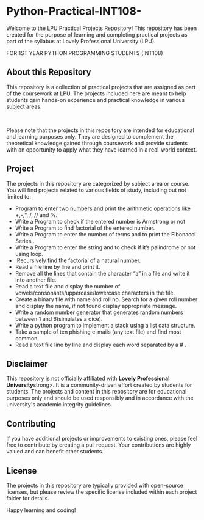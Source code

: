 # Python-Practical-INT108-
<p>Welcome to the LPU Practical Projects Repository! This repository has been created for the purpose of learning and completing practical projects as part of the syllabus at Lovely Professional University (LPU).</p>
<p>FOR 1ST YEAR PYTHON PROGRAMMING STUDENTS (INT108)</p>
<h2>About this Repository</h2>
<p>This repository is a collection of practical projects that are assigned as part of the coursework at LPU. The projects included here are meant to help students gain hands-on experience and practical knowledge in various subject areas.</p>
<br>
<p>Please note that the projects in this repository are intended for educational and learning purposes only. They are designed to complement the theoretical knowledge gained through coursework and provide students with an opportunity to apply what they have learned in a real-world context.</p>

<h2>Project </h2>
<p>The projects in this repository are categorized by subject area or course. You will find projects related to various fields of study, including but not limited to:</p>
    <ul>
        <li>Program to enter two numbers and print the arithmetic operations like +,-,*, /, // and %.</li>
        <li>Write a Program to check if the entered number is Armstrong or not</li>
        <li>Write a Program to find factorial of the entered number.</li>
        <li>Write a Program to enter the number of terms and to print the Fibonacci Series..</li>
        <li>Write a Program to enter the string and to check if it’s palindrome or not using loop.</li>
        <li>.Recursively find the factorial of a natural number.</li>
        <li>Read a file line by line and print it.</li>
        <li>Remove all the lines that contain the character “a” in a file and write it into another file.</li>
        <li>Read a text file and display the number of vowels/consonants/uppercase/lowercase characters in the file.</li>
        <li>Create a binary file with name and roll no. Search for a given roll number and display the name, if not found display appropriate message.</li>
        <li>Write a random number generator that generates random numbers between 1 and 6(simulates a dice).</li>
        <li>Write a python program to implement a stack using a list data structure.</li>
        <li>Take a sample of ten phishing e-mails (any text file) and find most common.</li>
        <li>Read a text file line by line and display each word separated by a # .</li>
        <!-- Add more categories as needed -->
    </ul>

<h2>Disclaimer</h2>
<p>This repository is not officially affiliated with <strong>Lovely Professional University</strong>strong>. It is a community-driven effort created by students for students. The projects and content in this repository are for educational purposes only and should be used responsibly and in accordance with the university's academic integrity guidelines.</p>

<h2>Contributing</h2>
<p>If you have additional projects or improvements to existing ones, please feel free to contribute by creating a pull request. Your contributions are highly valued and can benefit other students.</p>

<h2>License</h2>
<p>The projects in this repository are typically provided with open-source licenses, but please review the specific license included within each project folder for details.</p>

<p>Happy learning and coding!</p>
